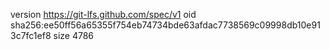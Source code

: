 version https://git-lfs.github.com/spec/v1
oid sha256:ee50ff56a65355f754eb74734bde63afdac7738569c09998db10e913c7fc1ef8
size 4786
